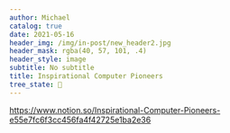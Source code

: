 ```yaml
---
author: Michael
catalog: true
date: 2021-05-16
header_img: /img/in-post/new_header2.jpg
header_mask: rgba(40, 57, 101, .4)
header_style: image
subtitle: No subtitle
title: Inspirational Computer Pioneers
tree_state: 🌱
---
```


https://www.notion.so/Inspirational-Computer-Pioneers-e55e7fc6f3cc456fa4f42725e1ba2e36